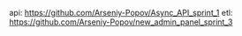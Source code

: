 api: https://github.com/Arseniy-Popov/Async_API_sprint_1 
etl: https://github.com/Arseniy-Popov/new_admin_panel_sprint_3 